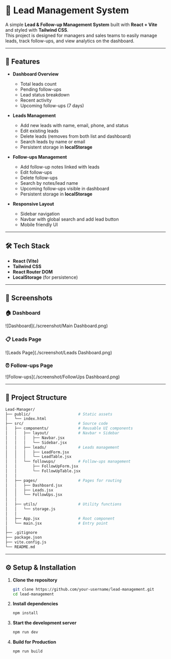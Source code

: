 # 📌 Lead Management System

A simple **Lead & Follow-up Management System** built with **React + Vite** and styled with **Tailwind CSS**.  
This project is designed for managers and sales teams to easily manage leads, track follow-ups, and view analytics on the dashboard.

---

## 🚀 Features

- **Dashboard Overview**
  - Total leads count
  - Pending follow-ups
  - Lead status breakdown
  - Recent activity
  - Upcoming follow-ups (7 days)

- **Leads Management**
  - Add new leads with name, email, phone, and status
  - Edit existing leads
  - Delete leads (removes from both list and dashboard)
  - Search leads by name or email
  - Persistent storage in **localStorage**

- **Follow-ups Management**
  - Add follow-up notes linked with leads
  - Edit follow-ups
  - Delete follow-ups
  - Search by notes/lead name
  - Upcoming follow-ups visible in dashboard
  - Persistent storage in **localStorage**

- **Responsive Layout**
  - Sidebar navigation
  - Navbar with global search and add lead button
  - Mobile friendly UI

---

## 🛠️ Tech Stack

- **React (Vite)**
- **Tailwind CSS**
- **React Router DOM**
- **LocalStorage** (for persistence)

---

## 📸 Screenshots

### 🏠 Dashboard
![Dashboard](./screenshot/Main Dashboard.png)

### 📋 Leads Page
![Leads Page](./screenshot/Leads Dashboard.png)

### ⏰ Follow-ups Page
![Follow-ups](./screenshot/FollowUps Dashboard.png)

---

## 📂 Project Structure
```bash
Lead-Manager/
├── public/                     # Static assets
│   └── index.html
├── src/                        # Source code
│   ├── components/             # Reusable UI components
│   │   ├── layout/             # Navbar + Sidebar
│   │   │   ├── Navbar.jsx
│   │   │   └── Sidebar.jsx
│   │   ├── leads/              # Leads management
│   │   │   ├── LeadForm.jsx
│   │   │   └── LeadTable.jsx
│   │   └── followups/          # Follow-ups management
│   │       ├── FollowUpForm.jsx
│   │       └── FollowUpTable.jsx
│   │
│   ├── pages/                  # Pages for routing
│   │   ├── Dashboard.jsx
│   │   ├── Leads.jsx
│   │   └── FollowUps.jsx
│   │
│   ├── utils/                  # Utility functions
│   │   └── storage.js
│   │
│   ├── App.jsx                 # Root component
│   └── main.jsx                # Entry point
│
├── .gitignore
├── package.json
├── vite.config.js
└── README.md
```


---

## ⚙️ Setup & Installation

1. **Clone the repository**
   ```bash
   git clone https://github.com/your-username/lead-management.git
   cd lead-management
   ```
2. **Install dependencies**
   ```bash
   npm install
   ```
3. **Start the development server**
   ```bash
   npm run dev
   ```
4. **Build for Production**
   ```bash
   npm run build
   ```      
